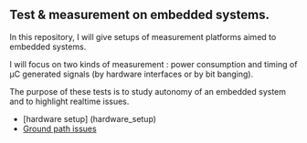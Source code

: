 ## Test & measurement on embedded systems.

In this repository, I will give setups of measurement platforms aimed to embedded systems.

I will focus on two kinds of measurement : power consumption and timing of µC generated signals (by hardware interfaces or by bit banging).

The purpose of these tests is to study autonomy of an embedded system and to highlight realtime issues.

- [hardware setup] (hardware_setup)
- [Ground path issues](ground_path)

